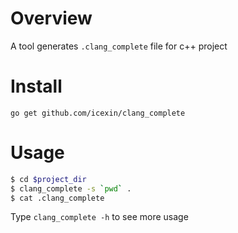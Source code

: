 # Overview

A tool generates `.clang_complete` file for c++ project


# Install

`go get github.com/icexin/clang_complete`

# Usage

``` bash
$ cd $project_dir
$ clang_complete -s `pwd` .
$ cat .clang_complete
```

Type `clang_complete -h` to see more usage
